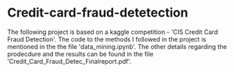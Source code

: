 # Credit-card-fraud-detetection
The following project is based on a kaggle competition - 'CIS Credit Card Fraud Detection'. The code to the methods I followed in the project is mentioned in the the file 'data_mining.ipynb'. The other details regarding the prodecdure and the results can be found in the file 'Credit_Card_Fraud_Detec_Finalreport.pdf'.
